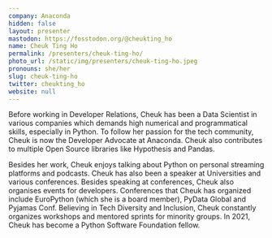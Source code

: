```yaml
---
company: Anaconda
hidden: false
layout: presenter
mastodon: https://fosstodon.org/@cheukting_ho
name: Cheuk Ting Ho
permalink: /presenters/cheuk-ting-ho/
photo_url: /static/img/presenters/cheuk-ting-ho.jpeg
pronouns: she/her
slug: cheuk-ting-ho
twitter: cheukting_ho
website: null
---
```


Before working in Developer Relations, Cheuk has been a Data Scientist in various companies which demands high numerical and programmatical skills, especially in Python. To follow her passion for the tech community, Cheuk is now the Developer Advocate at Anaconda. Cheuk also contributes to multiple Open Source libraries like Hypothesis and Pandas.

Besides her work, Cheuk enjoys talking about Python on personal streaming platforms and podcasts. Cheuk has also been a speaker at Universities and various conferences. Besides speaking at conferences, Cheuk also organises events for developers. Conferences that Cheuk has organized include EuroPython (which she is a board member), PyData Global and Pyjamas Conf. Believing in Tech Diversity and Inclusion, Cheuk constantly organizes workshops and mentored sprints for minority groups. In 2021, Cheuk has become a Python Software Foundation fellow.
